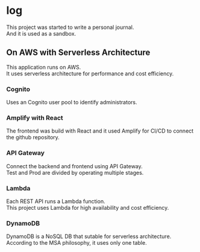 # log
This project was started to write a personal journal.  
And it is used as a sandbox.

## On AWS with Serverless Architecture
This application runs on AWS.  
It uses serverless architecture for performance and cost efficiency.

### Cognito
Uses an Cognito user pool to identify administrators.

### Amplify with React
The frontend was build with React and it used Amplify for CI/CD to connect the github repository.

### API Gateway
Connect the backend and frontend using API Gateway.  
Test and Prod are divided by operating multiple stages.

### Lambda
Each REST API runs a Lambda function.  
This project uses Lambda for high availability and cost efficiency.

### DynamoDB
DynamoDB is a NoSQL DB that sutable for serverless architecture.  
According to the MSA philosophy, it uses only one table.